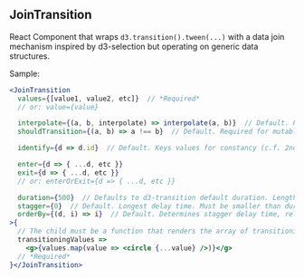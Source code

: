 JoinTransition
--------------

React Component that wraps `d3.transition().tween(...)` with a data join mechanism inspired by d3-selection but operating on generic data structures.

Sample:
```jsx
<JoinTransition
  values={[value1, value2, etc]}  // *Required*
  // or: value={value}

  interpolate={(a, b, interpolate) => interpolate(a, b)}  // Default. Passes d3.interpolate as final argument
  shouldTransition={(a, b) => a !== b}  // Default. Required for mutable values

  identify={d => d.id}  // Default. Keys values for constancy (c.f. 2nd argument to d3-selection data method)

  enter={d => { ...d, etc }}
  exit={d => { ...d, etc }}
  // or: enterOrExit={d => { ...d, etc }}

  duration={500}  // Defaults to d3-transition default duration. Length of all values' transition (not each!)
  stagger={0}  // Default. Longest delay time. Must be smaller than duration
  orderBy={(d, i) => i}  // Default. Determines stagger delay time, relative to other values
>{
  // The child must be a function that renders the array of transitioning values (including those entering, updating, and exiting), e.g.:
  transitioningValues =>
    <g>{values.map(value => <circle {...value} />)}</g>
  // *Required*
}</JoinTransition>
```
